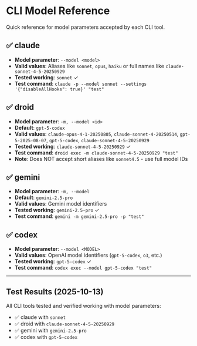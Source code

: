 # CLI Model Reference

Quick reference for model parameters accepted by each CLI tool.

## ✅ claude
- **Model parameter**: `--model <model>`
- **Valid values**: Aliases like `sonnet`, `opus`, `haiku` or full names like `claude-sonnet-4-5-20250929`
- **Tested working**: `sonnet` ✓
- **Test command**: `claude -p --model sonnet --settings '{"disableAllHooks": true}' "test"`

## ✅ droid
- **Model parameter**: `-m, --model <id>`
- **Default**: `gpt-5-codex`
- **Valid values**: `claude-opus-4-1-20250805`, `claude-sonnet-4-20250514`, `gpt-5-2025-08-07`, `gpt-5-codex`, `claude-sonnet-4-5-20250929`
- **Tested working**: `claude-sonnet-4-5-20250929` ✓
- **Test command**: `droid exec -m claude-sonnet-4-5-20250929 "test"`
- **Note**: Does NOT accept short aliases like `sonnet4.5` - use full model IDs

## ✅ gemini
- **Model parameter**: `-m, --model`
- **Default**: `gemini-2.5-pro`
- **Valid values**: Gemini model identifiers
- **Tested working**: `gemini-2.5-pro` ✓
- **Test command**: `gemini -m gemini-2.5-pro -p "test"`

## ✅ codex
- **Model parameter**: `--model <MODEL>`
- **Valid values**: OpenAI model identifiers (`gpt-5-codex`, `o3`, etc.)
- **Tested working**: `gpt-5-codex` ✓
- **Test command**: `codex exec --model gpt-5-codex "test"`

---

## Test Results (2025-10-13)

All CLI tools tested and verified working with model parameters:
- ✅ claude with `sonnet`
- ✅ droid with `claude-sonnet-4-5-20250929`
- ✅ gemini with `gemini-2.5-pro`
- ✅ codex with `gpt-5-codex`
